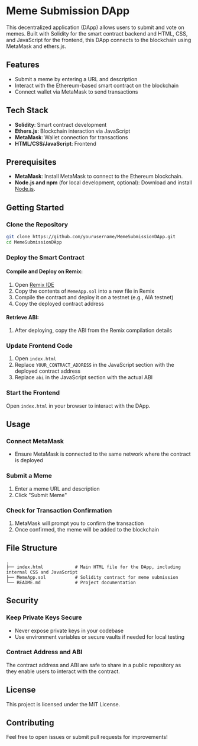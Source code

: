 # Meme Submission DApp

This decentralized application (DApp) allows users to submit and vote on memes. Built with Solidity for the smart contract backend and HTML, CSS, and JavaScript for the frontend, this DApp connects to the blockchain using MetaMask and ethers.js.

## Features

- Submit a meme by entering a URL and description
- Interact with the Ethereum-based smart contract on the blockchain
- Connect wallet via MetaMask to send transactions

## Tech Stack

- **Solidity**: Smart contract development
- **Ethers.js**: Blockchain interaction via JavaScript
- **MetaMask**: Wallet connection for transactions
- **HTML/CSS/JavaScript**: Frontend

## Prerequisites

- **MetaMask**: Install MetaMask to connect to the Ethereum blockchain.
- **Node.js and npm** (for local development, optional): Download and install [Node.js](https://nodejs.org/).

## Getting Started

### Clone the Repository

```bash
git clone https://github.com/yourusername/MemeSubmissionDApp.git
cd MemeSubmissionDApp
```

### Deploy the Smart Contract

#### Compile and Deploy on Remix:
1. Open [Remix IDE](https://remix.ethereum.org/)
2. Copy the contents of `MemeApp.sol` into a new file in Remix
3. Compile the contract and deploy it on a testnet (e.g., AIA testnet)
4. Copy the deployed contract address

#### Retrieve ABI:
1. After deploying, copy the ABI from the Remix compilation details

### Update Frontend Code

1. Open `index.html`
2. Replace `YOUR_CONTRACT_ADDRESS` in the JavaScript section with the deployed contract address
3. Replace `abi` in the JavaScript section with the actual ABI

### Start the Frontend

Open `index.html` in your browser to interact with the DApp.

## Usage

### Connect MetaMask
- Ensure MetaMask is connected to the same network where the contract is deployed

### Submit a Meme
1. Enter a meme URL and description
2. Click "Submit Meme"

### Check for Transaction Confirmation
1. MetaMask will prompt you to confirm the transaction
2. Once confirmed, the meme will be added to the blockchain

## File Structure

```plaintext
.
├── index.html            # Main HTML file for the DApp, including internal CSS and JavaScript
├── MemeApp.sol           # Solidity contract for meme submission
└── README.md             # Project documentation
```

## Security

### Keep Private Keys Secure
- Never expose private keys in your codebase
- Use environment variables or secure vaults if needed for local testing

### Contract Address and ABI
The contract address and ABI are safe to share in a public repository as they enable users to interact with the contract.

## License

This project is licensed under the MIT License.

## Contributing

Feel free to open issues or submit pull requests for improvements!